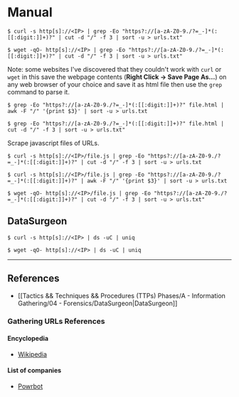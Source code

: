 # Manual

```
$ curl -s http[s]://<IP> | grep -Eo "https?://[a-zA-Z0-9./?=_-]*(:[[:digit:]]+)?" | cut -d "/" -f 3 | sort -u > urls.txt"

$ wget -qO- http[s]://<IP> | grep -Eo "https?://[a-zA-Z0-9./?=_-]*(:[[:digit:]]+)?" | cut -d "/" -f 3 | sort -u > urls.txt"
```

Note: some websites I've discovered that they couldn't work with `curl` or `wget` in this save the webpage contents (**Right Click -> Save Page As...**) on any web browser of your choice and save it as html file then use the `grep` command to parse it.

```
$ grep -Eo "https?://[a-zA-Z0-9./?=_-]*(:[[:digit:]]+)?" file.html | awk -F "/" '{print $3}' | sort -u > urls.txt

$ grep -Eo "https?://[a-zA-Z0-9./?=_-]*(:[[:digit:]]+)?" file.html | cut -d "/" -f 3 | sort -u > urls.txt"
```

Scrape javascript files of URLs.

```
$ curl -s http[s]://<IP>/file.js | grep -Eo "https?://[a-zA-Z0-9./?=_-]*(:[[:digit:]]+)?" | cut -d "/" -f 3 | sort -u > urls.txt

$ curl -s http[s]://<IP>/file.js | grep -Eo "https?://[a-zA-Z0-9./?=_-]*(:[[:digit:]]+)?" | awk -F "/" '{print $3}' | sort -u > urls.txt

$ wget -qO- http[s]://<IP>/file.js | grep -Eo "https?://[a-zA-Z0-9./?=_-]*(:[[:digit:]]+)?" | cut -d "/" -f 3 | sort -u > urls.txt"
```

## DataSurgeon

```
$ curl -s http[s]://<IP> | ds -uC | uniq

$ wget -qO- http[s]://<IP> | ds -uC | uniq
```

---
## References

- [[Tactics && Techniques && Procedures (TTPs) Phases/A - Information Gathering/04 - Forensics/DataSurgeon|DataSurgeon]]

### Gathering URLs References

#### Encyclopedia

- [Wikipedia](https://www.wikipedia.org)

#### List of companies

- [Powrbot](https://powrbot.com)